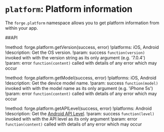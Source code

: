 ``platform``: Platform information
======================

The ``forge.platform`` namespace allows you to get platform information from within your app.

##API

!method: forge.platform.getVersion(success, error)
!platforms: iOS, Android
!description: Get the OS version.
!param: success `function(version)` invoked with with the version string as its only argument (e.g. '7.0.4')
!param: error `function(content)` called with details of any error which may occur

!method: forge.platform.getModel(success, error)
!platforms: iOS, Android
!description: Get the device model name.
!param: success `function(model)` invoked with with the model name as its only argument (e.g. 'iPhone 5s')
!param: error `function(content)` called with details of any error which may occur

!method: forge.platform.getAPILevel(success, error)
!platforms: Android
!description: Get the [Android API Level](http://developer.android.com/guide/topics/manifest/uses-sdk-element.html#ApiLevels).
!param: success `function(level)` invoked with with the API level as its only argument
!param: error `function(content)` called with details of any error which may occur